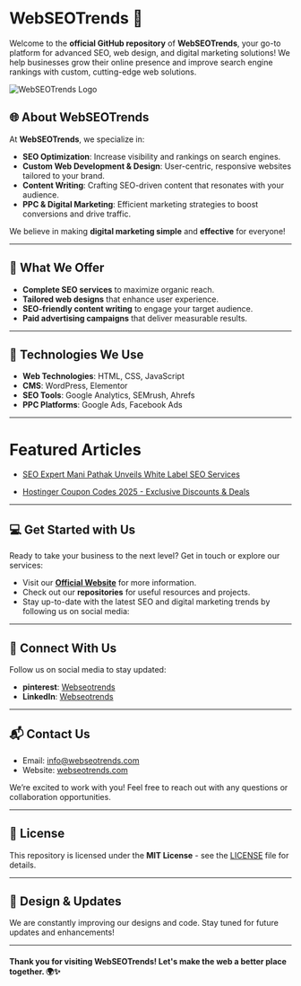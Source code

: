 # WebSEOTrends 🚀

Welcome to the **official GitHub repository** of **WebSEOTrends**, your go-to platform for advanced SEO, web design, and digital marketing solutions! We help businesses grow their online presence and improve search engine rankings with custom, cutting-edge web solutions. 

![WebSEOTrends Logo](https://webseotrends.com/wp-content/uploads/2024/12/Webseotrends-Logo-1-e1737288640337.webp)


## 🌐 About WebSEOTrends

At **WebSEOTrends**, we specialize in:

- **SEO Optimization**: Increase visibility and rankings on search engines.
- **Custom Web Development & Design**: User-centric, responsive websites tailored to your brand.
- **Content Writing**: Crafting SEO-driven content that resonates with your audience.
- **PPC & Digital Marketing**: Efficient marketing strategies to boost conversions and drive traffic.

We believe in making **digital marketing simple** and **effective** for everyone!

---

## 🚀 What We Offer

- **Complete SEO services** to maximize organic reach.
- **Tailored web designs** that enhance user experience.
- **SEO-friendly content writing** to engage your target audience.
- **Paid advertising campaigns** that deliver measurable results.

---

## 🔧 Technologies We Use

- **Web Technologies**: HTML, CSS, JavaScript
- **CMS**: WordPress, Elementor
- **SEO Tools**: Google Analytics, SEMrush, Ahrefs
- **PPC Platforms**: Google Ads, Facebook Ads

---
# Featured Articles  

- [SEO Expert Mani Pathak Unveils White Label SEO Services](https://www.openpr.com/news/3887065/seo-expert-mani-pathak-unveils-white-label-seo-services-with)  

- [Hostinger Coupon Codes 2025 - Exclusive Discounts & Deals](https://webseotrends.com/hostinger-coupon-codes-2025)  
---

## 💻 Get Started with Us

Ready to take your business to the next level? Get in touch or explore our services:

- Visit our [**Official Website**](https://webseotrends.com) for more information.
- Check out our **repositories** for useful resources and projects.
- Stay up-to-date with the latest SEO and digital marketing trends by following us on social media:

---

## 📱 Connect With Us

Follow us on social media to stay updated:

- **pinterest**: [Webseotrends](https://pinterest.com/webseotrends/)
- **LinkedIn**: [Webseotrends](https://linkedin.com/company/webseotrends)
---

## 📬 Contact Us

- Email: [info@webseotrends.com](mailto:info@webseotrends.com)
- Website: [webseotrends.com](https://webseotrends.com)

We’re excited to work with you! Feel free to reach out with any questions or collaboration opportunities.

---

## 📄 License

This repository is licensed under the **MIT License** - see the [LICENSE](LICENSE) file for details.

---

## 🎨 Design & Updates

We are constantly improving our designs and code. Stay tuned for future updates and enhancements!

---

#### Thank you for visiting **WebSEOTrends**! Let's make the web a better place together. 🌍✨
